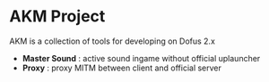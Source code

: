 AKM Project <!-- [![Build Status](https://travis-ci.org/LuaxY/AKM.png?branch=master)](https://travis-ci.org/LuaxY/AKM) -->
===========
AKM is a collection of tools for developing on Dofus 2.x

- **Master Sound** : active sound ingame without official uplauncher
- **Proxy** : proxy MITM between client and official server
